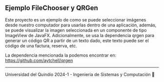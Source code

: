 ## Ejemplo FileChooser y QRGen

Este proyecto es un ejemplo de como se puede seleccionar imágenes desde nuestro computador para usarlas dentro de una aplicación, además, se puede visualizar la imagen seleccionada en un componente de tipo ImageView de JavaFX. Adicionalmente, se usa la dependencia qrgen para generar un código QR a partir de un texto dado, este texto puede ser el código de una factura, reserva, etc.

La dependencia mencionada la podemos encontrar en: https://github.com/aytchell/qrgen

---

Universidad del Quindío 2024-1 - Ingeniería de Sistemas y Computación 💚